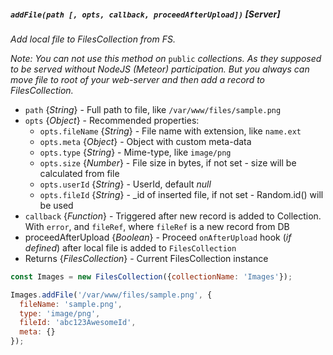 ##### `addFile(path [, opts, callback, proceedAfterUpload])` [*Server*]

*Add local file to FilesCollection from FS.*

*Note: You can not use this method on* `public` *collections. As they supposed to be served without NodeJS (Meteor) participation. But you always can move file to root of your web-server and then add a record to FilesCollection.*

 - `path` {*String*} - Full path to file, like `/var/www/files/sample.png`
 - `opts` {*Object*} - Recommended properties:
   - `opts.fileName` {*String*} - File name with extension, like `name.ext`
   - `opts.meta` {*Object*} - Object with custom meta-data
   - `opts.type` {*String*} - Mime-type, like `image/png`
   - `opts.size` {*Number*} - File size in bytes, if not set - size will be calculated from file
   - `opts.userId` {*String*} - UserId, default *null*
   - `opts.fileId` {*String*} - _id of inserted file, if not set - Random.id() will be used
 - `callback` {*Function*} - Triggered after new record is added to Collection. With `error`, and `fileRef`, where `fileRef` is a new record from DB
 - proceedAfterUpload {*Boolean*} - Proceed `onAfterUpload` hook (*if defined*) after local file is added to `FilesCollection`
 - Returns {*FilesCollection*} - Current FilesCollection instance

```jsx
const Images = new FilesCollection({collectionName: 'Images'});

Images.addFile('/var/www/files/sample.png', {
  fileName: 'sample.png',
  type: 'image/png',
  fileId: 'abc123AwesomeId',
  meta: {}
});
```
